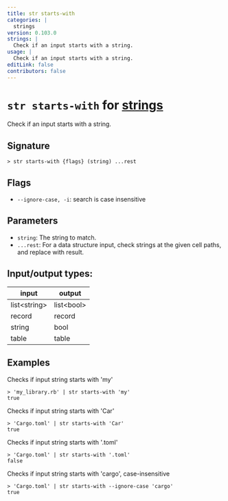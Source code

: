 ```yaml
---
title: str starts-with
categories: |
  strings
version: 0.103.0
strings: |
  Check if an input starts with a string.
usage: |
  Check if an input starts with a string.
editLink: false
contributors: false
---
```

<!-- This file is automatically generated. Please edit the command in https://github.com/nushell/nushell instead. -->

# `str starts-with` for [strings](/commands/categories/strings.md)

<div class='command-title'>Check if an input starts with a string.</div>

## Signature

```> str starts-with {flags} (string) ...rest```

## Flags

 -  `--ignore-case, -i`: search is case insensitive

## Parameters

 -  `string`: The string to match.
 -  `...rest`: For a data structure input, check strings at the given cell paths, and replace with result.


## Input/output types:

| input        | output     |
| ------------ | ---------- |
| list\<string\> | list\<bool\> |
| record       | record     |
| string       | bool       |
| table        | table      |
## Examples

Checks if input string starts with 'my'
```nu
> 'my_library.rb' | str starts-with 'my'
true
```

Checks if input string starts with 'Car'
```nu
> 'Cargo.toml' | str starts-with 'Car'
true
```

Checks if input string starts with '.toml'
```nu
> 'Cargo.toml' | str starts-with '.toml'
false
```

Checks if input string starts with 'cargo', case-insensitive
```nu
> 'Cargo.toml' | str starts-with --ignore-case 'cargo'
true
```
